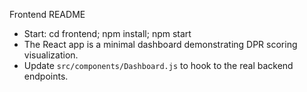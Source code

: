 Frontend README

- Start: cd frontend; npm install; npm start
- The React app is a minimal dashboard demonstrating DPR scoring visualization.
- Update `src/components/Dashboard.js` to hook to the real backend endpoints.
